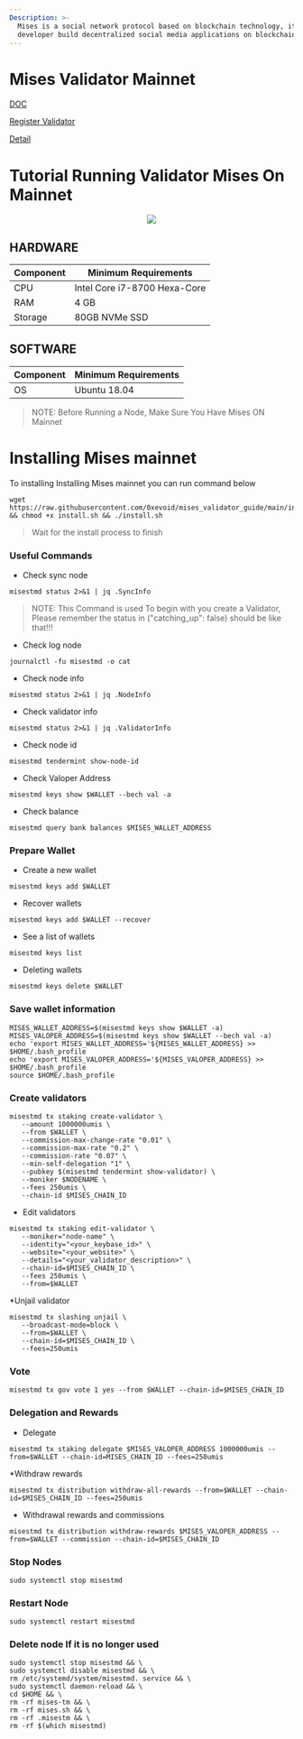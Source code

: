 ```yaml
---
Description: >-
  Mises is a social network protocol based on blockchain technology, it helps
  developer build decentralized social media applications on blockchain.
---
```


# Mises Validator Mainnet

[DOC](https://github.com/mises-id/mises-tm)

[Register Validator](https://docs.google.com/forms/u/0/d/e/1FAIpQLSdTqmA_ZfzIB5rWPI_GVA5X7joPG7ZKI5pU-VreI3_BhY0dtQ/viewform?usp=form_confirm)

[Detail](https://www.mises.site/validator)

# Tutorial Running Validator Mises On Mainnet

<p align="center">
  <img height="auto" width="auto" src="https://user-images.githubusercontent.com/112532410/205029097-6f4b724c-7b50-4300-83c4-3c7513aa125a.jpeg">
</p>


## HARDWARE 

| Component | Minimum Requirements  |
| ------------ | ------------ |
| CPU  | Intel Core i7-8700 Hexa-Core  |
| RAM |  4 GB  |
| Storage  | 80GB NVMe SSD |

## SOFTWARE 

| Component | Minimum Requirements |
| ------------ | ------------ |
| OS |  Ubuntu 18.04 | 

>NOTE: Before Running a Node, Make Sure You Have Mises ON Mainnet

# Installing Mises mainnet
To installing Installing Mises mainnet you can run command below
```
wget https://raw.githubusercontent.com/0xevoid/mises_validator_guide/main/install.sh && chmod +x install.sh && ./install.sh
```
>Wait for the install process to finish


### Useful Commands

   * Check sync node
```
misestmd status 2>&1 | jq .SyncInfo
```
>NOTE: This Command is used To begin with you create a Validator, Please remember the status in ("catching_up": false) should be like that!!!
   * Check log node
```
journalctl -fu misestmd -o cat
```
   * Check node info
```
misestmd status 2>&1 | jq .NodeInfo
```
   * Check validator info
```
misestmd status 2>&1 | jq .ValidatorInfo
```
  * Check node id
```
misestmd tendermint show-node-id
```
  * Check Valoper Address
```
misestmd keys show $WALLET --bech val -a
```
* Check balance
```
misestmd query bank balances $MISES_WALLET_ADDRESS
```
### Prepare Wallet
* Create a new wallet
```
misestmd keys add $WALLET
```

* Recover wallets
```
misestmd keys add $WALLET --recover
```

* See a list of wallets
```
misestmd keys list
```

* Deleting wallets
```
misestmd keys delete $WALLET
```
### Save wallet information
```
MISES_WALLET_ADDRESS=$(misestmd keys show $WALLET -a)
MISES_VALOPER_ADDRESS=$(misestmd keys show $WALLET --bech val -a)
echo 'export MISES_WALLET_ADDRESS='${MISES_WALLET_ADDRESS} >> $HOME/.bash_profile
echo 'export MISES_VALOPER_ADDRESS='${MISES_VALOPER_ADDRESS} >> $HOME/.bash_profile
source $HOME/.bash_profile
```
### Create validators
```
misestmd tx staking create-validator \
   --amount 1000000umis \
   --from $WALLET \
   --commission-max-change-rate "0.01" \
   --commission-max-rate "0.2" \
   --commission-rate "0.07" \
   --min-self-delegation "1" \
   --pubkey $(misestmd tendermint show-validator) \
   --moniker $NODENAME \
   --fees 250umis \
   --chain-id $MISES_CHAIN_ID
```
* Edit validators
```
misestmd tx staking edit-validator \
   --moniker="node-name" \
   --identity="<your_keybase_id>" \
   --website="<your_website>" \
   --details="<your_validator_description>" \
   --chain-id=$MISES_CHAIN_ID \
   --fees 250umis \
   --from=$WALLET
```
  *Unjail validator
```
misestmd tx slashing unjail \
   --broadcast-mode=block \
   --from=$WALLET \
   --chain-id=$MISES_CHAIN_ID \
   --fees=250umis
```
### Vote
```
misestmd tx gov vote 1 yes --from $WALLET --chain-id=$MISES_CHAIN_ID
```
### Delegation and Rewards
   * Delegate
```
misestmd tx staking delegate $MISES_VALOPER_ADDRESS 1000000umis --from=$WALLET --chain-id=MISES_CHAIN_ID --fees=250umis
```
   *Withdraw rewards
```
misestmd tx distribution withdraw-all-rewards --from=$WALLET --chain-id=$MISES_CHAIN_ID --fees=250umis
```
   * Withdrawal rewards and commissions
```
misestmd tx distribution withdraw-rewards $MISES_VALOPER_ADDRESS --from=$WALLET --commission --chain-id=$MISES_CHAIN_ID
```
### Stop Nodes

```
sudo systemctl stop misestmd
```

### Restart Node

```
sudo systemctl restart misestmd
```

### Delete node If it is no longer used
```
sudo systemctl stop misestmd && \
sudo systemctl disable misestmd && \
rm /etc/systemd/system/misestmd. service && \
sudo systemctl daemon-reload && \
cd $HOME && \
rm -rf mises-tm && \
rm -rf mises.sh && \
rm -rf .misestm && \
rm -rf $(which misestmd)
```
   
